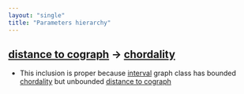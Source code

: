 ```yaml
---
layout: "single"
title: "Parameters hierarchy"
---
```

<!--this is a generated file-->

## [distance to cograph](../9Qd0Mx_dist) → [chordality](../fTqo40)
* This inclusion is proper because [interval](#p5skoj) graph class has bounded [chordality](../fTqo40) but unbounded [distance to cograph](../9Qd0Mx_dist)
